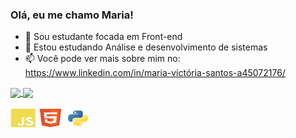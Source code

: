 ### Olá, eu me chamo Maria!

- 🔭 Sou estudante focada em Front-end
- 🌱 Estou estudando Análise e desenvolvimento de sistemas 
- 📫 Você pode ver mais sobre mim no: https://www.linkedin.com/in/maria-victória-santos-a45072176/

<a href="https://github.com/anuraghazra/github-readme-stats">
  <img align="center" src="https://github-readme-stats.vercel.app/api/pin/MariaIronheart=anuraghazra&repo=github-readme-stats" />
</a>
<a href="https:///github.com/MariaIronheart">
  <img align="center" src="https://github-readme-stats.vercel.app/api/pin/MariaIronheart=anuraghazra&repo=convoychat" />
</a>
<div style="display: inline_block"><br>
  <img align="center" alt="Rafa-Js" height="30" width="40" src="https://raw.githubusercontent.com/devicons/devicon/master/icons/javascript/javascript-plain.svg">
  <img align="center" alt="Rafa-HTML" height="30" width="40" src="https://raw.githubusercontent.com/devicons/devicon/master/icons/html5/html5-original.svg">
  <img align="center" alt="Rafa-Python" height="30" width="40" src="https://raw.githubusercontent.com/devicons/devicon/master/icons/python/python-original.svg">
</div>
